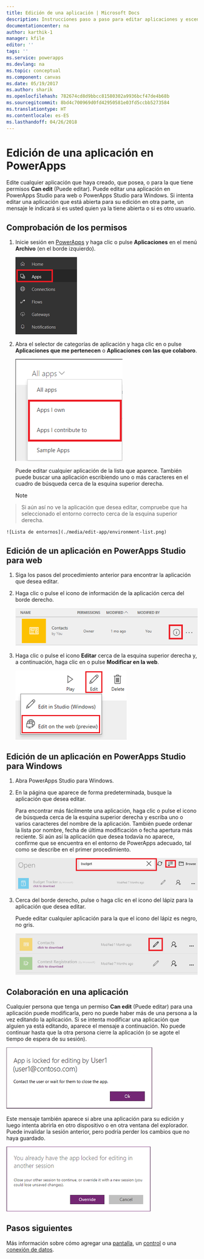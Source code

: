 ```yaml
---
title: Edición de una aplicación | Microsoft Docs
description: Instrucciones paso a paso para editar aplicaciones y escenarios de bloqueo de sesión.
documentationcenter: na
author: karthik-1
manager: kfile
editor: ''
tags: ''
ms.service: powerapps
ms.devlang: na
ms.topic: conceptual
ms.component: canvas
ms.date: 05/19/2017
ms.author: sharik
ms.openlocfilehash: 782674cd8d9bbcc81580302a9936bcf47de4b68b
ms.sourcegitcommit: 8bd4c700969d0fd42950581e03fd5ccbb5273584
ms.translationtype: HT
ms.contentlocale: es-ES
ms.lasthandoff: 04/26/2018
---
```

# <a name="edit-an-app-in-powerapps"></a>Edición de una aplicación en PowerApps
Edite cualquier aplicación que haya creado, que posea, o para la que tiene permisos **Can edit** (Puede editar). Puede editar una aplicación en PowerApps Studio para web o PowerApps Studio para Windows. Si intenta editar una aplicación que está abierta para su edición en otra parte, un mensaje le indicará si es usted quien ya la tiene abierta o si es otro usuario.

## <a name="verify-your-permissions"></a>Comprobación de los permisos
1. Inicie sesión en [PowerApps](https://web.powerapps.com) y haga clic o pulse **Aplicaciones** en el menú **Archivo** (en el borde izquierdo).
   
    ![Opción Aplicaciones en el menú Archivo](./media/edit-app/file-apps.png)
2. Abra el selector de categorías de aplicación y haga clic en o pulse **Aplicaciones que me pertenecen** o **Aplicaciones con las que colaboro**.
   
    ![Selector de categorías de aplicación](./media/edit-app/app-category.png)
   
    Puede editar cualquier aplicación de la lista que aparece. También puede buscar una aplicación escribiendo uno o más caracteres en el cuadro de búsqueda cerca de la esquina superior derecha.
   
    > [!NOTE]
> Si aún así no ve la aplicación que desea editar, compruebe que ha seleccionado el entorno correcto cerca de la esquina superior derecha.
   
    ![Lista de entornos](./media/edit-app/environment-list.png)

## <a name="edit-an-app-in-powerapps-studio-for-web"></a>Edición de un aplicación en PowerApps Studio para web
1. Siga los pasos del procedimiento anterior para encontrar la aplicación que desea editar.
2. Haga clic o pulse el icono de información de la aplicación cerca del borde derecho.
   
    ![Icono de información](./media/edit-app/app-edit.png)
3. Haga clic o pulse el icono **Editar** cerca de la esquina superior derecha y, a continuación, haga clic en o pulse **Modificar en la web**.
   
    ![Icono Editar](./media/edit-app/edit-icon.png)

## <a name="edit-an-app-in-powerapps-studio-for-windows"></a>Edición de un aplicación en PowerApps Studio para Windows
1. Abra PowerApps Studio para Windows.
2. En la página que aparece de forma predeterminada, busque la aplicación que desea editar.
   
    Para encontrar más fácilmente una aplicación, haga clic o pulse el icono de búsqueda cerca de la esquina superior derecha y escriba uno o varios caracteres del nombre de la aplicación. También puede ordenar la lista por nombre, fecha de última modificación o fecha apertura más reciente. Si aún así la aplicación que desea todavía no aparece, confirme que se encuentra en el entorno de PowerApps adecuado, tal como se describe en el primer procedimiento.
   
    ![](./media/edit-app/sort-filter.png)
3. Cerca del borde derecho, pulse o haga clic en el icono del lápiz para la aplicación que desea editar.
   
    Puede editar cualquier aplicación para la que el icono del lápiz es negro, no gris.
   
    ![](./media/edit-app/app-editstudio.png)

## <a name="collaborate-on-an-app"></a>Colaboración en una aplicación
Cualquier persona que tenga un permiso **Can edit** (Puede editar) para una aplicación puede modificarla, pero no puede haber más de una persona a la vez editando la aplicación. Si se intenta modificar una aplicación que alguien ya está editando, aparece el mensaje a continuación. No puede continuar hasta que la otra persona cierre la aplicación (o se agote el tiempo de espera de su sesión).

![](./media/edit-app/applock-otheruser.png)

Este mensaje también aparece si abre una aplicación para su edición y luego intenta abrirla en otro dispositivo o en otra ventana del explorador. Puede invalidar la sesión anterior, pero podría perder los cambios que no haya guardado.

![](./media/edit-app/applock-selfuser.png)

## <a name="next-steps"></a>Pasos siguientes
Más información sobre cómo agregar una [pantalla](add-screen-context-variables.md), un [control](add-configure-controls.md) o una [conexión de datos](add-data-connection.md).

